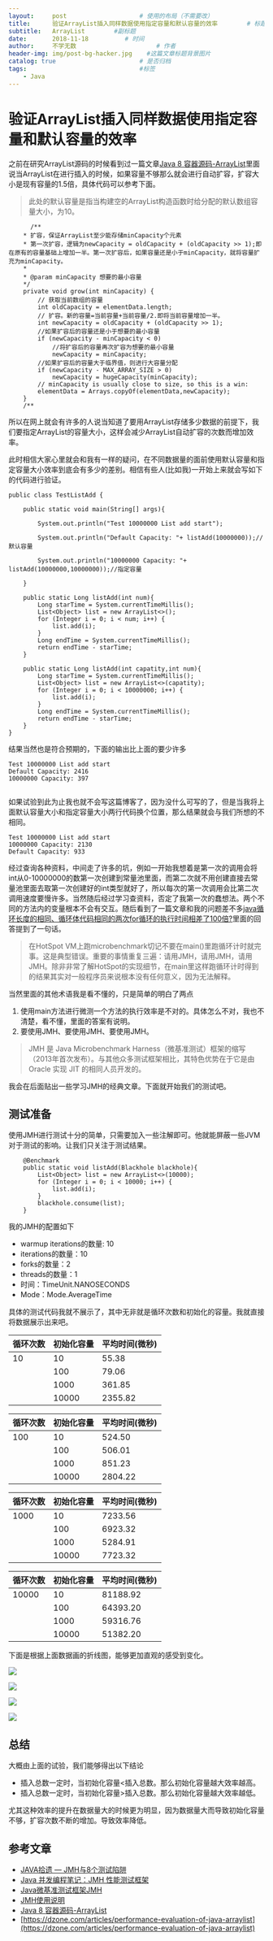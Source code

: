 ```yaml
---
layout:     post                    # 使用的布局（不需要改）
title:      验证ArrayList插入同样数据使用指定容量和默认容量的效率        # 标题
subtitle:   ArrayList        #副标题
date:       2018-11-18          # 时间
author:     不学无数                      # 作者
header-img: img/post-bg-hacker.jpg    #这篇文章标题背景图片
catalog: true                       # 是否归档
tags:                               #标签
    - Java
---
```


# 验证ArrayList插入同样数据使用指定容量和默认容量的效率

之前在研究ArrayList源码的时候看到过一篇文章[Java 8 容器源码-ArrayList](http://cmsblogs.com/?p=3937)里面说当ArrayList在进行插入的时候，如果容量不够那么就会进行自动扩容，扩容大小是现有容量的1.5倍，具体代码可以参考下面。

> 此处的默认容量是指当构建空的ArrayList构造函数时给分配的默认数组容量大小，为10。

```
      /**
    * 扩容，保证ArrayList至少能存储minCapacity个元素
    * 第一次扩容，逻辑为newCapacity = oldCapacity + (oldCapacity >> 1);即在原有的容量基础上增加一半。第一次扩容后，如果容量还是小于minCapacity，就将容量扩充为minCapacity。
    *
    * @param minCapacity 想要的最小容量
    */
    private void grow(int minCapacity) {
        // 获取当前数组的容量
        int oldCapacity = elementData.length;
        // 扩容。新的容量=当前容量+当前容量/2.即将当前容量增加一半。
        int newCapacity = oldCapacity + (oldCapacity >> 1);
        //如果扩容后的容量还是小于想要的最小容量
        if (newCapacity - minCapacity < 0)
            //将扩容后的容量再次扩容为想要的最小容量
            newCapacity = minCapacity;
        //如果扩容后的容量大于临界值，则进行大容量分配
        if (newCapacity - MAX_ARRAY_SIZE > 0)
            newCapacity = hugeCapacity(minCapacity);
        // minCapacity is usually close to size, so this is a win:
        elementData = Arrays.copyOf(elementData,newCapacity);
    }
    /**

```

所以在网上就会有许多的人说当知道了要用ArrayList存储多少数据的前提下，我们要指定ArrayList的容量大小，这样会减少ArrayList自动扩容的次数而增加效率。

此时相信大家心里就会和我有一样的疑问，在不同数据量的面前使用默认容量和指定容量大小效率到底会有多少的差别。相信有些人(比如我)一开始上来就会写如下的代码进行验证。

```
public class TestListAdd {

    public static void main(String[] args){

        System.out.println("Test 10000000 List add start");

        System.out.println("Default Capacity: "+ listAdd(10000000));//默认容量

        System.out.println("10000000 Capacity: "+ listAdd(10000000,10000000));//指定容量

    }

    public static Long listAdd(int num){
        Long starTime = System.currentTimeMillis();
        List<Object> list = new ArrayList<>();
        for (Integer i = 0; i < num; i++) {
            list.add(i);
        }
        Long endTime = System.currentTimeMillis();
        return endTime - starTime;
    }

    public static Long listAdd(int capatity,int num){
        Long starTime = System.currentTimeMillis();
        List<Object> list = new ArrayList<>(capatity);
        for (Integer i = 0; i < 10000000; i++) {
            list.add(i);
        }
        Long endTime = System.currentTimeMillis();
        return endTime - starTime;
    }
}

```

结果当然也是符合预期的，下面的输出比上面的要少许多

```
Test 10000000 List add start
Default Capacity: 2416
10000000 Capacity: 397


```
如果试验到此为止我也就不会写这篇博客了，因为没什么可写的了，但是当我将上面默认容量大小和指定容量大小两行代码换个位置，那么结果就会与我们所想的不相同。

```
Test 10000000 List add start
10000000 Capacity: 2130
Default Capacity: 933

```
经过查询各种资料，中间走了许多的坑，例如一开始我想着是第一次的调用会将int从0-10000000的数第一次创建到常量池里面，而第二次就不用创建直接去常量池里面去取第一次创建好的int类型就好了，所以每次的第一次调用会比第二次调用速度要慢许多。当然随后经过学习查资料，否定了我第一次的蠢想法。两个不同的方法内的变量根本不会有交互。随后看到了一篇文章和我的问题差不多[java循环长度的相同、循环体代码相同的两次for循环的执行时间相差了100倍?](https://www.zhihu.com/question/58735131)里面的回答提到了一句话。

> 在HotSpot VM上跑microbenchmark切记不要在main()里跑循环计时就完事。这是典型错误。重要的事情重复三遍：请用JMH，请用JMH，请用JMH。除非非常了解HotSpot的实现细节，在main里这样跑循环计时得到的结果其实对一般程序员来说根本没有任何意义，因为无法解释。

当然里面的其他术语我是看不懂的，只是简单的明白了两点

1. 使用main方法进行微测一个方法的执行效率是不对的。具体怎么不对，我也不清楚，看不懂，里面的答案有说明。
2. 要使用JMH、要使用JMH、要使用JMH。

> JMH 是 Java Microbenchmark Harness（微基准测试）框架的缩写（2013年首次发布）。与其他众多测试框架相比，其特色优势在于它是由 Oracle 实现 JIT 的相同人员开发的。

我会在后面贴出一些学习JMH的经典文章。下面就开始我们的测试吧。

## 测试准备

使用JMH进行测试十分的简单，只需要加入一些注解即可。他就能屏蔽一些JVM对于测试的影响。让我们只关注于测试结果。

```
    @Benchmark
    public static void listAdd(Blackhole blackhole){
        List<Object> list = new ArrayList<>(10000);
        for (Integer i = 0; i < 10000; i++) {
            list.add(i);
        }
        blackhole.consume(list);
    }

```

我的JMH的配置如下

* warmup iterations的数量: 10
* iterations的数量：10
* forks的数量：2
* threads的数量：1
* 时间：TimeUnit.NANOSECONDS
* Mode：Mode.AverageTime

具体的测试代码我就不展示了，其中无非就是循环次数和初始化的容量。我就直接将数据展示出来吧。

|循环次数|初始化容量|平均时间(微秒)|
|-------|-------|---------|
|10|10|55.38|
||100|79.06|
||1000|361.85|
||10000|2355.82|

|循环次数|初始化容量|平均时间(微秒)|
|-------|-------|---------|
|100|10|524.50|
||100|506.01|
||1000|851.23|
||10000|2804.22|

|循环次数|初始化容量|平均时间(微秒)|
|-------|-------|---------|
|1000|10|7233.56|
||100|6923.32|
||1000|5284.91|
||10000|7723.32|

|循环次数|初始化容量|平均时间(微秒)|
|-------|-------|---------|
|10000|10|81188.92|
||100|64393.20|
||1000|59316.76|
||10000|51382.20|

下面是根据上面数据画的折线图，能够更加直观的感受到变化。

![](http://ws4.sinaimg.cn/large/006tKfTcly1g0t2x8bx19j30wy0n8ju6.jpg)

![](http://ws4.sinaimg.cn/large/006tKfTcly1g0t2w1w6gsj30wo0n0776.jpg)

![](https://ws1.sinaimg.cn/large/006tKfTcly1g0t2z6m2ifj30w00n4q5k.jpg)

![](http://ws4.sinaimg.cn/large/006tKfTcly1g0t30afqxkj30we0no418.jpg)

## 总结

大概由上面的试验，我们能够得出以下结论

* 插入总数一定时，当初始化容量<插入总数。那么初始化容量越大效率越高。
* 插入总数一定时，当初始化容量>插入总数。那么初始化容量越大效率越低。

尤其这种效率的提升在数据量大的时候更为明显，因为数据量大而导致初始化容量不够，扩容次数不断的增加。导致效率降低。

## 参考文章

* [JAVA拾遗 — JMH与8个测试陷阱](https://www.cnkirito.moe/java-jmh/)
* [Java 并发编程笔记：JMH 性能测试框架](http://blog.dyngr.com/blog/2016/10/29/introduction-of-jmh/)
* [Java微基准测试框架JMH](https://www.xncoding.com/2018/01/07/java/jmh.html)
* [JMH使用说明](https://blog.csdn.net/lxbjkben/article/details/79410740)
* [Java 8 容器源码-ArrayList](http://cmsblogs.com/?p=3937)
* [https://dzone.com/articles/performance-evaluation-of-java-arraylist](https://dzone.com/articles/performance-evaluation-of-java-arraylist)

